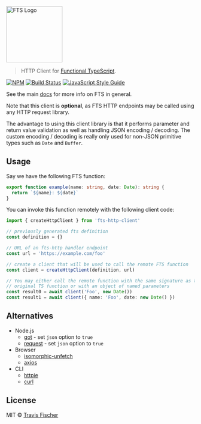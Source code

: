 <a href="https://github.com/transitive-bullshit/functional-typescript" title="Functional TypeScript">
  <img src="https://raw.githubusercontent.com/transitive-bullshit/functional-typescript/master/logo.png" alt="FTS Logo" width="150" />
</a>

> HTTP Client for [Functional TypeScript](https://github.com/transitive-bullshit/functional-typescript).

[![NPM](https://img.shields.io/npm/v/fts-http-client.svg)](https://www.npmjs.com/package/fts-http-client) [![Build Status](https://travis-ci.com/transitive-bullshit/functional-typescript.svg?branch=master)](https://travis-ci.com/transitive-bullshit/functional-typescript) [![JavaScript Style Guide](https://img.shields.io/badge/code_style-prettier-brightgreen.svg)](https://prettier.io)

See the main [docs](https://github.com/transitive-bullshit/functional-typescript) for more info on FTS in general.

Note that this client is **optional**, as FTS HTTP endpoints may be called using any HTTP request library.

The advantage to using this client library is that it performs parameter and return value validation as well as handling JSON encoding / decoding. The custom encoding / decoding is really only used for non-JSON primitive types such as `Date` and `Buffer`.

## Usage

Say we have the following FTS function:

```ts
export function example(name: string, date: Date): string {
  return `${name}: ${date}`
}
```

You can invoke this function remotely with the following client code:

```ts
import { createHttpClient } from 'fts-http-client'

// previously generated fts definition
const definition = {}

// URL of an fts-http handler endpoint
const url = 'https://example.com/foo'

// create a client that will be used to call the remote FTS function
const client = createHttpClient(definition, url)

// You may either call the remote function with the same signature as the
// original TS function or with an object of named parameters
const result0 = await client('Foo', new Date())
const result1 = await client({ name: 'Foo', date: new Date() })
```

## Alternatives

- Node.js
  - [got](https://github.com/sindresorhus/got) - set `json` option to `true`
  - [request](https://github.com/request/request) - set `json` option to `true`
- Browser
  - [isomorphic-unfetch](https://github.com/developit/unfetch/tree/master/packages/isomorphic-unfetch)
  - [axios](https://github.com/axios/axios)
- CLI
  - [httpie](https://httpie.org)
  - [curl](https://github.com/tldr-pages/tldr/blob/master/pages/common/curl.md)

## License

MIT © [Travis Fischer](https://transitivebullsh.it)
